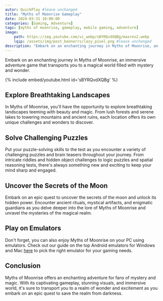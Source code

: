 ```yaml
---
autor: QuickPlay #leave unchanged
title: "Myths of Moonrise Gameplay"
date: 2024-03-31 10:00:00
categories: [Gaming, Adventure]
tags: [myths of moonrise, gameplay, mobile gaming, adventure]
image: 
    path: https://img.youtube.com/vi_webp/sBYRQvdXQBg/maxres2.webp 
    lqip: /assets/img/post_bannerrs/lazy_pixel.png #leave unchanged
description: "Embark on an enchanting journey in Myths of Moonrise, an immersive adventure game that transports you to a magical world filled with mystery and wonder. Explore breathtaking landscapes, solve challenging puzzles, and uncover the secrets of the moon as you embark on an epic quest to save the realm from darkness. Discover its captivating gameplay, stunning visuals, and how to unlock the power of the moon in this mesmerizing adventure."
---
```


Embark on an enchanting journey in Myths of Moonrise, an immersive adventure game that transports you to a magical world filled with mystery and wonder.

{% include embed/youtube.html id='sBYRQvdXQBg' %}

## Explore Breathtaking Landscapes
In Myths of Moonrise, you'll have the opportunity to explore breathtaking landscapes teeming with beauty and magic. From lush forests and serene lakes to towering mountains and ancient ruins, each location offers its own unique challenges and wonders to discover.

## Solve Challenging Puzzles
Put your puzzle-solving skills to the test as you encounter a variety of challenging puzzles and brain teasers throughout your journey. From intricate riddles and hidden object challenges to logic puzzles and spatial reasoning tests, there's always something new and exciting to keep your mind sharp and engaged.

## Uncover the Secrets of the Moon
Embark on an epic quest to uncover the secrets of the moon and unlock its hidden power. Encounter ancient rituals, mystical artifacts, and enigmatic guardians as you delve deeper into the lore of Myths of Moonrise and unravel the mysteries of the magical realm.

## Play on Emulators
Don't forget, you can also enjoy Myths of Moonrise on your PC using emulators. Check out our guide on the top Android emulators for Windows and Mac [here](https://quickplaymobile.github.io/posts/Top-10-Best-Android-Emulators-for-Windows-and-Mac/) to pick the right emulator for your gaming needs.

## Conclusion
Myths of Moonrise offers an enchanting adventure for fans of mystery and magic. With its captivating gameplay, stunning visuals, and immersive world, it's sure to transport you to a realm of wonder and excitement as you embark on an epic quest to save the realm from darkness.

